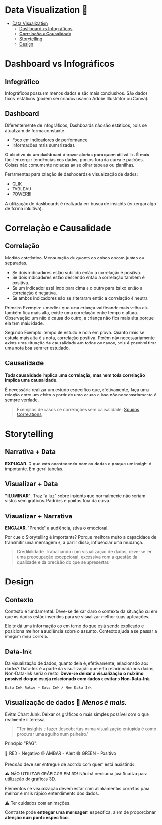 # Data Visualization 🎲

<!-- TOC -->

- [Data Visualization](#data-visualization)
  - [Dashboard vs Infográficos](#dashboard-vs-infográficos)
  - [Correlação e Causalidade](#correlação-e-causalidade)
  - [Storytelling](#storytelling)
  - [Design](#design)

<!-- /TOC -->

# Dashboard vs Infográficos

## Infográfico

Infográficos possuem menos dados e são mais conclusivos. São dados fixos, estáticos (podem ser criados usando Adobe Illustrator ou Canva).

## Dashboard

Diferentemente de Infográficos, Dashboards não são estáticos, pois se atualizam de forma constante.

- Foco em indicadores de performance.
- Informações mais sumarizadas.

O objetivo de um dashboard é trazer alertas para quem utilizá-lo. É mais fácil enxergar tendências nos dados, pontos fora da curva e padrões. Coisas não comumente notadas ao se olhar tabelas ou planilhas.

Ferramentas para criação de dashboards e visualização de dados:

- QLIK
- TABLEAU
- POWERBI

A utilização de dashboards é realizada em busca de insights (enxergar algo de forma intuitiva).

# Correlação e Causalidade

## Correlação

Medida estatística. Mensuração de quanto as coisas andam juntas ou separadas.

- Se dois indicadores estão subindo então a correlação é positiva.
- Se dois indicadores estão descendo então a correlação também é positiva.
- Se um indicador está indo para cima e o outro para baixo então a correlação é negativa.
- Se ambos indicadores não se alteraram então a correlação é neutra.

Primeiro Exemplo: a medida que uma criança vai ficando mais velha ela também fica mais alta, existe uma correlação entre tempo e altura. Observação: um não é causa do outro, a criança não fica mais alta porque ela tem mais idade.

Segundo Exemplo: tempo de estudo e nota em prova. Quanto mais se estuda mais alta é a nota, correlação positiva. Porém não necessariamente existe uma situação de causalidade em todos os casos, pois é possível tirar uma nota boa sem ter estudado.

## Causalidade

**Toda causalidade implica uma correlação, mas nem toda correlação implica uma causalidade.**

É necessário realizar um estudo específico que, efetivamente, faça uma relação entre um efeito a partir de uma causa e isso não necessariamente é sempre verdade.

> Exemplos de casos de correlações sem causalidade: [Spurios Correlations](http://tylervigen.com/spurious-correlations)

# Storytelling

## Narrativa + Data

**EXPLICAR**. O que está acontecendo com os dados e porque um insight é importante. Em geral tabelas.

## Visualizar + Data

**"ILUMINAR"**. Traz "a luz" sobre insights que normalmente não seriam vistos sem gráficos. Padrões e pontos fora da curva.

## Visualizar + Narrativa

**ENGAJAR**. "Prende" a audiência, ativa o emocional.

Por que o Storytelling é importante? Porque melhora muito a capacidade de transmitir uma mensagem e, a partir disso, influenciar uma mudança.

> Credibilidade. Trabalhando com visualização de dados, deve-se ter uma preocupação excepcional, excessiva com a questão da qualidade e da precisão do que se apresentar.

# Design

## Contexto

Contexto é fundamental. Deve-se deixar claro o contexto da situação ou em que os dados estão inseridos para se visualizar melhor suas aplicações.

Ele te dá uma informação do em torno do que está sendo explicado e posiciona melhor a audiência sobre o assunto. Contexto ajuda a se passar a imagem mais correta.

## Data-Ink

Da visualização de dados, quanto dela é, efetivamente, relacionado aos dados? Data-Ink é a parte da visualização que está relacionada aos dados, Non-Data-Ink seria o resto. **Deve-se deixar a visualização o máximo possível do que esteja relacionado com dados e evitar o Non-Data-Ink.**

```
Data-Ink Ratio = Data-Ink / Non-Data-Ink
```

## Visualização de dados 🎲 _Menos é mais._

Evitar Chart Junk. Deixar os gráficos o mais simples possível com o que realmente interessa.

> "Ter insights e fazer descobertas numa visualização entupida é como procurar uma agulho num palheiro."

Princípio "RAG":

🔴 RED - Negativo
🟡 AMBAR - Alert
🟢 GREEN - Positivo

Precisão deve ser entregue de acordo com quem está assistindo.

:warning: NÃO UTILIZAR GRÁFICOS EM 3D! Não há nenhuma justificativa para utilização de gráficos 3D.

Elementos de visualização devem estar com alinhamentos corretos para melhor e mais rápido entendimento dos dados.

:warning: Ter cuidados com animações.

Contraste pode **entregar uma mensagem** específica, além de proporcionar **atenção num ponto específico**.
